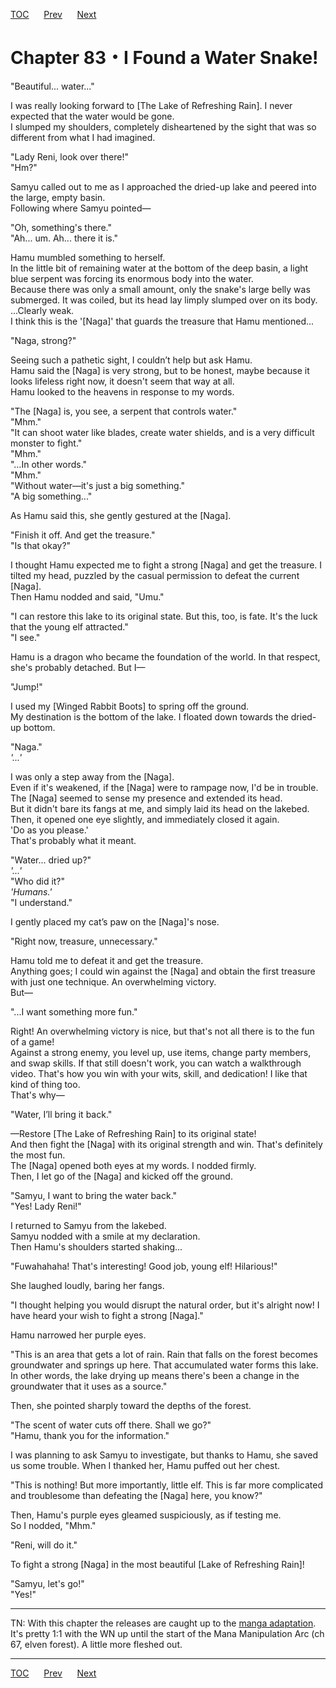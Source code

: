 [TOC](../readme.md)&nbsp;&nbsp;&nbsp;&nbsp;&nbsp;&nbsp;[Prev](Section_0082.md)&nbsp;&nbsp;&nbsp;&nbsp;&nbsp;&nbsp;[Next](Section_0084.md)



# Chapter 83・I Found a Water Snake!

"Beautiful... water..."  
  
I was really looking forward to \[The Lake of Refreshing Rain\]. I never
expected that the water would be gone.  
I slumped my shoulders, completely disheartened by the sight that was so
different from what I had imagined.  
  
"Lady Reni, look over there!"  
"Hm?"  
  
Samyu called out to me as I approached the dried-up lake and peered into
the large, empty basin.  
Following where Samyu pointed—  
  
"Oh, something's there."  
"Ah... um. Ah... there it is."  
  
Hamu mumbled something to herself.  
In the little bit of remaining water at the bottom of the deep basin, a
light blue serpent was forcing its enormous body into the water.  
Because there was only a small amount, only the snake's large belly was
submerged. It was coiled, but its head lay limply slumped over on its
body.  
...Clearly weak.  
I think this is the '\[Naga\]' that guards the treasure that Hamu
mentioned...  
  
"Naga, strong?"  
  
Seeing such a pathetic sight, I couldn’t help but ask Hamu.  
Hamu said the \[Naga\] is very strong, but to be honest, maybe because
it looks lifeless right now, it doesn't seem that way at all.  
Hamu looked to the heavens in response to my words.  
  
"The \[Naga\] is, you see, a serpent that controls water."  
"Mhm."  
"It can shoot water like blades, create water shields, and is a very
difficult monster to fight."  
"Mhm."  
"…In other words."  
"Mhm."  
"Without water—it's just a big something."  
"A big something..."  
  
As Hamu said this, she gently gestured at the \[Naga\].  
  
"Finish it off. And get the treasure."  
"Is that okay?"  
  
I thought Hamu expected me to fight a strong \[Naga\] and get the
treasure. I tilted my head, puzzled by the casual permission to defeat
the current \[Naga\].  
Then Hamu nodded and said, "Umu."  
  
"I can restore this lake to its original state. But this, too, is fate.
It's the luck that the young elf attracted."  
"I see."  
  
Hamu is a dragon who became the foundation of the world. In that
respect, she's probably detached. But I—  
  
"Jump!"  
  
I used my \[Winged Rabbit Boots\] to spring off the ground.  
My destination is the bottom of the lake. I floated down towards the
dried-up bottom.  
  
"Naga."  
*'...'*  
  
I was only a step away from the \[Naga\].  
Even if it's weakened, if the \[Naga\] were to rampage now, I'd be in
trouble. The \[Naga\] seemed to sense my presence and extended its
head.  
But it didn't bare its fangs at me, and simply laid its head on the
lakebed. Then, it opened one eye slightly, and immediately closed it
again.  
'Do as you please.'  
That's probably what it meant.  
  
"Water... dried up?"  
*'...'*  
"Who did it?"  
*'Humans.'*  
"I understand."  
  
I gently placed my cat’s paw on the \[Naga\]'s nose.  
  
"Right now, treasure, unnecessary."  
  
Hamu told me to defeat it and get the treasure.  
Anything goes; I could win against the \[Naga\] and obtain the first
treasure with just one technique. An overwhelming victory.  
But—  
  
"...I want something more fun."  
  
Right! An overwhelming victory is nice, but that's not all there is to
the fun of a game!  
Against a strong enemy, you level up, use items, change party members,
and swap skills. If that still doesn't work, you can watch a walkthrough
video. That's how you win with your wits, skill, and dedication! I like
that kind of thing too.  
That's why—  
  
"Water, I’ll bring it back."  
  
—Restore \[The Lake of Refreshing Rain\] to its original state!  
And then fight the \[Naga\] with its original strength and win. That's
definitely the most fun.  
The \[Naga\] opened both eyes at my words. I nodded firmly.  
Then, I let go of the \[Naga\] and kicked off the ground.  
  
"Samyu, I want to bring the water back."  
"Yes! Lady Reni!"  
  
I returned to Samyu from the lakebed.  
Samyu nodded with a smile at my declaration.  
Then Hamu's shoulders started shaking...  
  
"Fuwahahaha! That's interesting! Good job, young elf! Hilarious!"  
  
She laughed loudly, baring her fangs.  
  
"I thought helping you would disrupt the natural order, but it's alright
now! I have heard your wish to fight a strong \[Naga\]."  
  
Hamu narrowed her purple eyes.  
  
"This is an area that gets a lot of rain. Rain that falls on the forest
becomes groundwater and springs up here. That accumulated water forms
this lake. In other words, the lake drying up means there's been a
change in the groundwater that it uses as a source."  
  
Then, she pointed sharply toward the depths of the forest.  
  
"The scent of water cuts off there. Shall we go?"  
"Hamu, thank you for the information."  
  
I was planning to ask Samyu to investigate, but thanks to Hamu, she
saved us some trouble. When I thanked her, Hamu puffed out her chest.  
  
"This is nothing! But more importantly, little elf. This is far more
complicated and troublesome than defeating the \[Naga\] here, you
know?"  
  
Then, Hamu's purple eyes gleamed suspiciously, as if testing me.  
So I nodded, "Mhm."  
  
"Reni, will do it."  
  
To fight a strong \[Naga\] in the most beautiful \[Lake of Refreshing
Rain\]!  
  
"Samyu, let's go!"  
"Yes!"  
  
  

------------------------------------------------------------------------

  
TN: With this chapter the releases are caught up to the [manga
adaptation](https://mangadex.org/title/21cde143-531f-4e60-916d-2e7daaee4647/honobono-isekai-tensei-days-level-counterstop-item-mochikoshi-watashi-wa-saikyou-youjo-desu?tab=chapters).
It's pretty 1:1 with the WN up until the start of the Mana Manipulation
Arc (ch 67, elven forest). A little more fleshed out.  


---
[TOC](../readme.md)&nbsp;&nbsp;&nbsp;&nbsp;&nbsp;&nbsp;[Prev](Section_0082.md)&nbsp;&nbsp;&nbsp;&nbsp;&nbsp;&nbsp;[Next](Section_0084.md)

